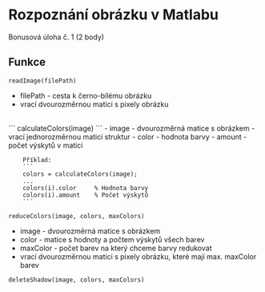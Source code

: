
# Rozpoznání obrázku v Matlabu

Bonusová úloha č. 1 (2 body)


## Funkce
```
readImage(filePath)
```
- filePath - cesta k černo-bílému obrázku
- vrací dvourozměrnou matici s pixely obrázku
<br>
```
calculateColors(image)
```
- image - dvourozměrná matice s obrázkem
- vrací jednorozměrnou matici struktur
    - color - hodnota barvy
    - amount - počet výskytů v matici

        Příklad:
        ```
        colors = calculateColors(image);
        ...
        colors(i).color     % Hodnota barvy
        colors(i).amount    % Počet výskytů
        ```
```
reduceColors(image, colors, maxColors)
```
- image - dvourozměrná matice s obrázkem
- color - matice s hodnoty a počtem výskytů všech barev
- maxColor - počet barev na který chceme barvy redukovat
- vrací dvourozměrnou matici s pixely obrázku, které mají max. maxColor barev

```
deleteShadow(image, colors, maxColors)
```
